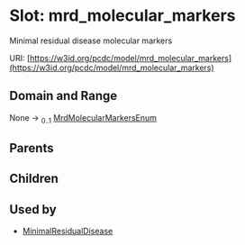 
# Slot: mrd_molecular_markers


Minimal residual disease molecular markers

URI: [https://w3id.org/pcdc/model/mrd_molecular_markers](https://w3id.org/pcdc/model/mrd_molecular_markers)


## Domain and Range

None &#8594;  <sub>0..1</sub> [MrdMolecularMarkersEnum](MrdMolecularMarkersEnum.md)

## Parents


## Children


## Used by

 * [MinimalResidualDisease](MinimalResidualDisease.md)
